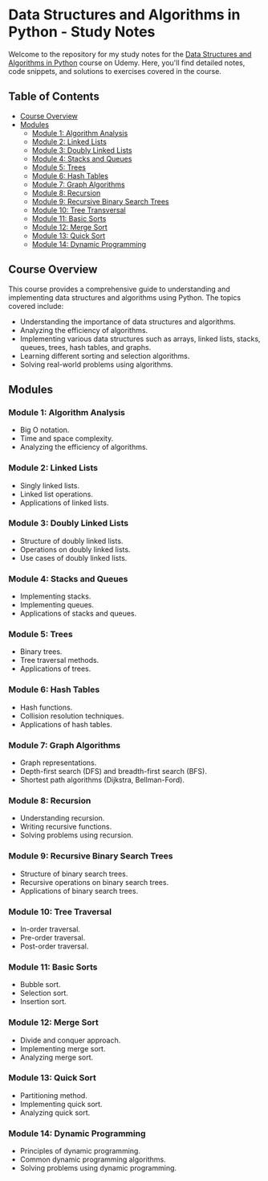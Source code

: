 # Data Structures and Algorithms in Python - Study Notes

Welcome to the repository for my study notes for the [Data Structures and Algorithms in Python](https://www.udemy.com/course/data-structures-algorithms-python/?couponCode=ACCAGE0923) course on Udemy. Here, you'll find detailed notes, code snippets, and solutions to exercises covered in the course.

## Table of Contents

- [Course Overview](#course-overview)
- [Modules](#modules)
  - [Module 1: Algorithm Analysis](#module-1-algorithm-analysis)
  - [Module 2: Linked Lists](#module-2-linked-lists)
  - [Module 3: Doubly Linked Lists](#module-3-doubly-linked-lists)
  - [Module 4: Stacks and Queues](#module-4-stacks_and_queues)
  - [Module 5: Trees](#module-5-trees)
  - [Module 6: Hash Tables](#module-6-hash-tables)
  - [Module 7: Graph Algorithms](#module-7-graph-algorithms)
  - [Module 8: Recursion](#module-8-recursion)
  - [Module 9: Recursive Binary Search Trees](#module-9-recursive-binary-search-trees)
  - [Module 10: Tree Transversal](#module-10-recursive-binary-search-trees)
  - [Module 11: Basic Sorts](#module-11-basic-sorts)
  - [Module 12: Merge Sort](#module-12-merge-sort)
  - [Module 13: Quick Sort](#module-13-quick-sort)
  - [Module 14: Dynamic Programming](#module-14-dynamic-programing)

## Course Overview

This course provides a comprehensive guide to understanding and implementing data structures and algorithms using Python. The topics covered include:

- Understanding the importance of data structures and algorithms.
- Analyzing the efficiency of algorithms.
- Implementing various data structures such as arrays, linked lists, stacks, queues, trees, hash tables, and graphs.
- Learning different sorting and selection algorithms.
- Solving real-world problems using algorithms.

## Modules

### Module 1: Algorithm Analysis
- Big O notation.
- Time and space complexity.
- Analyzing the efficiency of algorithms.

### Module 2: Linked Lists
- Singly linked lists.
- Linked list operations.
- Applications of linked lists.

### Module 3: Doubly Linked Lists
- Structure of doubly linked lists.
- Operations on doubly linked lists.
- Use cases of doubly linked lists.

### Module 4: Stacks and Queues
- Implementing stacks.
- Implementing queues.
- Applications of stacks and queues.

### Module 5: Trees
- Binary trees.
- Tree traversal methods.
- Applications of trees.

### Module 6: Hash Tables
- Hash functions.
- Collision resolution techniques.
- Applications of hash tables.

### Module 7: Graph Algorithms
- Graph representations.
- Depth-first search (DFS) and breadth-first search (BFS).
- Shortest path algorithms (Dijkstra, Bellman-Ford).

### Module 8: Recursion
- Understanding recursion.
- Writing recursive functions.
- Solving problems using recursion.

### Module 9: Recursive Binary Search Trees
- Structure of binary search trees.
- Recursive operations on binary search trees.
- Applications of binary search trees.

### Module 10: Tree Traversal
- In-order traversal.
- Pre-order traversal.
- Post-order traversal.

### Module 11: Basic Sorts
- Bubble sort.
- Selection sort.
- Insertion sort.

### Module 12: Merge Sort
- Divide and conquer approach.
- Implementing merge sort.
- Analyzing merge sort.

### Module 13: Quick Sort
- Partitioning method.
- Implementing quick sort.
- Analyzing quick sort.

### Module 14: Dynamic Programming
- Principles of dynamic programming.
- Common dynamic programming algorithms.
- Solving problems using dynamic programming.
